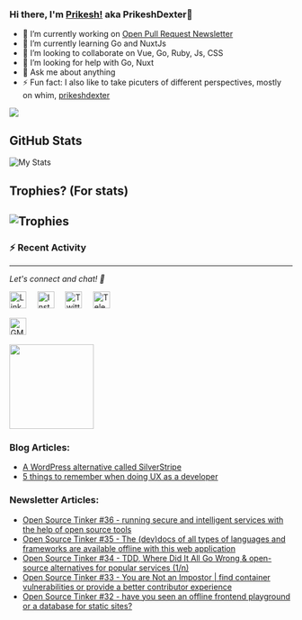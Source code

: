 <!--
- 🔭 I’m currently working on ...
- 🌱 I’m currently learning ...
- 👯 I’m looking to collaborate on ...
- 🤔 I’m looking for help with ...
- 💬 Ask me about ...
- 📫 How to reach me: ...
- 😄 Pronouns: ...
- ⚡ Fun fact: ...
-->

### Hi there, I'm [Prikesh!](https://prikeshsavla.com) aka PrikeshDexter👋



- 🔭 I’m currently working on [Open Pull Request Newsletter](https://newsletter.prikeshsavla.com) 
- 🌱 I’m currently learning Go and NuxtJs
- 👯 I’m looking to collaborate on Vue, Go, Ruby, Js, CSS
- 🤔 I’m looking for help with Go, Nuxt
- 💬 Ask me about anything
- ⚡ Fun fact: I also like to take picuters of different perspectives, mostly on whim,  [prikeshdexter](https://www.instagram.com/prikeshdexter/)


![](https://komarev.com/ghpvc/?username=prikeshsavla&color=gray)

<!-- GitHub stats card from anuraghazra/github-readme-stats which is basically a front-end app powered by Vercel -->
## GitHub Stats
![My Stats](https://github-readme-stats.vercel.app/api?username=prikeshsavla&show_icons=true&count_private=true&theme=default)

## Trophies? (For stats)
![Trophies](https://github-profile-trophy.vercel.app/?username=prikeshsavla&theme=monokai&row=1&no-frame=true&no-bg=true)
---

### :zap: Recent Activity

<!--START_SECTION:activity-->
<!--END_SECTION:activity-->




---

<i> Let's connect and chat! :incoming_envelope: </i>

<a href="https://www.linkedin.com/in/prikeshsavla"><img src="https://cdn.jsdelivr.net/npm/simple-icons@v3/icons/linkedin.svg" width="30px" alt="LinkedIn"></a> &nbsp; &nbsp;
<a href="https://instagram.com/prikeshdexter"><img src="https://cdn.jsdelivr.net/npm/simple-icons@v3/icons/instagram.svg" width="30px" alt="Instagram"></a> &nbsp; &nbsp;
<a href="https://twitter.com/prikeshdexter"><img src="https://cdn.jsdelivr.net/npm/simple-icons@v3/icons/twitter.svg" width="30px" alt="Twitter"></a> &nbsp; &nbsp;
<a href="https://t.me/PrikeshDexter"><img src="https://cdn.jsdelivr.net/npm/simple-icons@v3/icons/telegram.svg" width="30px" alt="Telegram"></a> &nbsp; &nbsp;

<a href="mailto:me@prikeshsavla.com"><img src="https://cdn.jsdelivr.net/npm/simple-icons@v3/icons/gmail.svg" width="30px" alt="GMail"></a> &nbsp; &nbsp;

<a href="https://www.virtualbadge.io/certificate-validator?credential=cer-c55d4053-aefd-42ef-8816-73aa86ee" > 
<img src="https://user-images.githubusercontent.com/34878926/115722733-e6f56680-a39c-11eb-924f-3b032dc7b6e4.png" width="150">
  </a>
  
### Blog Articles:
<!--START_SECTION:blog-->
* [A WordPress alternative called SilverStripe](https:&#x2F;&#x2F;blog.prikeshsavla.com&#x2F;a-wordpress-alternative-called-silverstripe)
* [5 things to remember when doing UX as a developer](https:&#x2F;&#x2F;blog.prikeshsavla.com&#x2F;5-things-to-remember-when-doing-ux-as-a-developer)
<!--END_SECTION:blog-->
  
### Newsletter Articles:
<!--START_SECTION:newsletter-->
* [Open Source Tinker #36 - running secure and intelligent services with the help of open source tools](https:&#x2F;&#x2F;openpullrequest.substack.com&#x2F;p&#x2F;open-source-tinker-36)
* [Open Source Tinker #35 - The (dev)docs of all types of languages and frameworks are available offline with this web application](https:&#x2F;&#x2F;openpullrequest.substack.com&#x2F;p&#x2F;open-source-tinker-35)
* [Open Source Tinker #34 - TDD, Where Did It All Go Wrong &amp; open-source alternatives for popular services (1&#x2F;n)](https:&#x2F;&#x2F;openpullrequest.substack.com&#x2F;p&#x2F;open-source-tinker-34)
* [Open Source Tinker #33 - You are Not an Impostor | find container vulnerabilities or provide a better contributor experience](https:&#x2F;&#x2F;openpullrequest.substack.com&#x2F;p&#x2F;open-source-tinker-33)
* [Open Source Tinker #32 - have you seen an offline frontend playground or a database for static sites?](https:&#x2F;&#x2F;openpullrequest.substack.com&#x2F;p&#x2F;open-source-tinker-32)
<!--END_SECTION:newsletter-->

